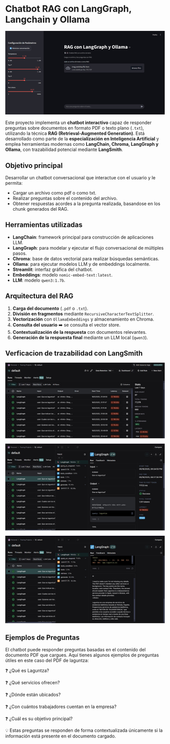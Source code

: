 # Chatbot RAG con LangGraph, Langchain y Ollama

![Despliegue inicial del chatbot](imagenes/chatbot1.jpg)

Este proyecto implementa un **chatbot interactivo** capaz de responder preguntas sobre documentos en formato PDF o texto plano (`.txt`), utilizando la técnica **RAG (Retrieval-Augmented Generation)**. Está desarrollado como parte de la **especialización en Inteligencia Artificial** y emplea herramientas modernas como **LangChain, Chroma, LangGraph y Ollama**, con trazabilidad potencial mediante **LangSmith**.

## Objetivo principal

Desarrollar un chatbot conversacional que interactue con el usuario y le permita:

- Cargar un archivo como pdf o como txt.
- Realizar preguntas sobre el contenido del archivo.
- Obtener respuestas acordes a la pregunta realizada, basandose en los chunk generados del RAG.

## Herramientas utilizadas

- **LangChain**: framework principal para construcción de aplicaciones LLM.
- **LangGraph**: para modelar y ejecutar el flujo conversacional de múltiples pasos.
- **Chroma**: base de datos vectorial para realizar búsquedas semánticas.
- **Ollama**: para ejecutar modelos LLM y de embeddings localmente.
- **Streamlit**: interfaz gráfica del chatbot.
- **Embeddings**: modelo `nomic-embed-text:latest`.
- **LLM**: modelo `qwen3:1.7b`.

## Arquitectura del RAG

1. **Carga del documento** (`.pdf` o `.txt`).
2. **División en fragmentos** mediante `RecursiveCharacterTextSplitter`.
3. **Vectorización** con `OllamaEmbeddings` y almacenamiento en Chroma.
4. **Consulta del usuario** ➡️ se consulta el vector store.
5. **Contextualización de la respuesta** con documentos relevantes.
6. **Generación de la respuesta final** mediante un LLM local (`qwen3`).

## Verficacion de trazabilidad con LangSmith

![Verificacion de langsmith](imagenes/langsmith1.jpg)

![Verificacion de pregunta realizada en langsmith](imagenes/langsmith2.jpg)

![Verificacion de respuesta del modelo](imagenes/langsmith3.jpg)

## Ejemplos de Preguntas

El chatbot puede responder preguntas basadas en el contenido del documento PDF que cargues. Aquí tienes algunos ejemplos de preguntas útiles en este caso del PDF de laguntza:

❓ ¿Qué es Laguntza?

❓ ¿Qué servicios ofrecen?

❓ ¿Dónde están ubicados?

❓ ¿Con cuántos trabajadores cuentan en la empresa?

❓ ¿Cuál es su objetivo principal?

💡 Estas preguntas se responden de forma contextualizada únicamente si la información está presente en el documento cargado.
